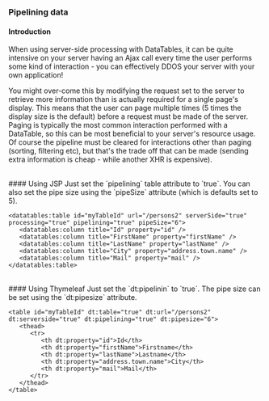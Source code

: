 ### Pipelining data

#### Introduction
When using server-side processing with DataTables, it can be quite intensive on your server having an Ajax call every time the user performs some kind of interaction - you can effectively DDOS your server with your own application!

You might over-come this by modifying the request set to the server to retrieve more information than is actually required for a single page's display. This means that the user can page multiple times (5 times the display size is the default) before a request must be made of the server. Paging is typically the most common interaction performed with a DataTable, so this can be most beneficial to your server's resource usage. Of course the pipeline must be cleared for interactions other than paging (sorting, filtering etc), but that's the trade off that can be made (sending extra information is cheap - while another XHR is expensive).

<br />
#### Using JSP
Just set the `pipelining` table attribute to `true`.
You can also set the pipe size using the `pipeSize` attribute (which is defaults set to 5).

	<datatables:table id="myTableId" url="/persons2" serverSide="true" processing="true" pipelining="true" pipeSize="6">
	   <datatables:column title="Id" property="id" />
	   <datatables:column title="FirstName" property="firstName" />
	   <datatables:column title="LastName" property="lastName" />
	   <datatables:column title="City" property="address.town.name" />
	   <datatables:column title="Mail" property="mail" />
	</datatables:table>

<br />
#### Using Thymeleaf
Just set the `dt:pipelinin` to `true`.
The pipe size can be set using the `dt:pipesize` attribute. 

	<table id="myTableId" dt:table="true" dt:url="/persons2" dt:serverside="true" dt:pipelining="true" dt:pipesize="6">
	   <thead>
	      <tr>
	         <th dt:property="id">Id</th>
	         <th dt:property="firstName">Firstname</th>
	         <th dt:property="lastName">Lastname</th>
	         <th dt:property="address.town.name">City</th>
	         <th dt:property="mail">Mail</th>
	      </tr>
	   </thead>
	</table>